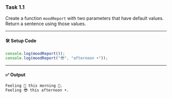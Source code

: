 ### Task 1.1

Create a function `moodReport` with two parameters that have default values.  
Return a sentence using those values.

---

#### 🛠️ Setup Code

```js
console.log(moodReport());
console.log(moodReport("😎", "afternoon ☀️"));
````

---

#### ✅ Output

```
Feeling 🙂 this morning 🌅.
Feeling 😎 this afternoon ☀️.

```

